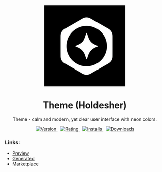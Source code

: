 <div align="center">
    <img
        src="https://github.com/Holdesher/.github/blob/main/assets/img/preview.png"
        width="256"
        alt="logo"
    >
    <h1>Theme (Holdesher)</h1>
    <p>
        Theme - calm and modern, yet clear user interface with neon colors.
    </p>
</div>

<div align="center">
    <a href="https://marketplace.visualstudio.com/items?itemName=kah3vich.holdesher">
        <img src="https://vsmarketplacebadges.dev/version-short/kah3vich.holdesher.svg?style=for-the-badge&colorA=000000&colorB=FFFFFF&label=VERSION" alt="Version">
    </a>&nbsp;
    <a href="https://marketplace.visualstudio.com/items?itemName=kah3vich.holdesher">
        <img src="https://vsmarketplacebadges.dev/rating-short/kah3vich.holdesher.svg?style=for-the-badge&colorA=000000&colorB=FFFFFF&label=Rating" alt="Rating">
    </a>&nbsp;
    <a href="https://marketplace.visualstudio.com/items?itemName=kah3vich.holdesher">
        <img src="https://vsmarketplacebadges.dev/installs-short/kah3vich.holdesher.svg?style=for-the-badge&colorA=000000&colorB=FFFFFF&label=Installs" alt="Installs">
    </a>&nbsp;
    <a href="https://marketplace.visualstudio.com/items?itemName=kah3vich.holdesher">
        <img src="https://vsmarketplacebadges.dev/downloads-short/kah3vich.holdesher.svg?style=for-the-badge&colorA=000000&colorB=FFFFFF&label=Downloads" alt="Downloads">
    </a>
</div>

### Links:

- [Preview](https://themes.vscode.one/theme/kah3vich/W6YpwH4d)
- [Generated](https://themes.vscode.one)
- [Marketplace](https://marketplace.visualstudio.com/items?itemName=kah3vich.holdesher)
